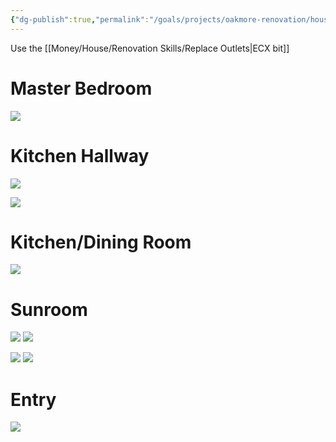 ```yaml
---
{"dg-publish":true,"permalink":"/goals/projects/oakmore-renovation/household/replace-switches/","tags":["oakmore-renovation-task"],"created":"Jan 01, 2024, 3:05 PM"}
---
```



Use the [[Money/House/Renovation Skills/Replace Outlets\|ECX bit]]

# Master Bedroom

![](https://lh3.googleusercontent.com/pw/ABLVV86ZAoDxdIguv4x67hPslC6baq3ViAI5QviiWQhVLAYsF2FFHuaxTC8KRiZBCtxKM-_FezxH0j_Hnstm-aPWSjZi94t_e1WLkESGd91i7BxLh2UQIO28Lx_5qNuvl-O7AsT7WyvTpDKAW0uAq7pb8jQ3ig=w1254-h705-s-no-gm?authuser=0)

# Kitchen Hallway

![](https://lh3.googleusercontent.com/pw/ABLVV86u4FZmSacVat84B1xJ-VKuMaSLnYAggUxN7GIRjQcI2N3tNi-V-I_DmMde6yYbyJPWs2pG842z1OtYkLJRt8EBBJijvCRvG7zfzCyzDLoXmTbDdE5n_4EM7Uv0MqUIVBaBemkOkLkEMf0pQQpW2rHT8A=w1254-h705-s-no-gm?authuser=0)

![](https://lh3.googleusercontent.com/pw/ABLVV85PVwM56CcpPOcsrV6mJsUEBTokKUplmVtCmIjwPGLNkPVa4N_sniGvrMTYPJq8KoVaE1V7f_8YAmFdxh7tPG9coIDFUhh-G3kZly0Ne0z0HTKGha_i5qAXiEo-Nwv_tMZsif-JAuhSg-QDMPa5ca2dLQ=w1254-h705-s-no-gm?authuser=0)
# Kitchen/Dining Room

![](https://lh3.googleusercontent.com/pw/ABLVV86hq9qCpqgjAeu3gWES9zAr9-seunTb3iQ3P6T49pfn_wWEJRWtfzLvPxk9WB3_65953JemZ8za9EhrZu9EhNwqt3gZ-ujlMdBRA_hkaXGkleXwpOvCgr9UDK66q2fKrfu9GQJQQG6MQ4DYSsDCmkA_sg=w1254-h705-s-no-gm?authuser=0)


# Sunroom

![](https://lh3.googleusercontent.com/pw/ABLVV84PACf-Ts7DWJTn2RsU2aG9jP_8i80foSEIKdH5U3nyK5LTpNHZKouEXlgkyHO4NhT5L4QJd_KKP7Hi1TO9RR662xzbm6T88cG1_d_n3inOodlGHgf9snCdrdh2ilA7f3Cx8Z4uox_0hCiI2jT3cyljeA=w1254-h705-s-no-gm?authuser=0)
![](https://lh3.googleusercontent.com/pw/ABLVV85Evgc6fzINOftvKRSmfddX0q63I-Qefqhy7d2Y4L5ZFwnzeEq3XuryY5f_XeTxfN64WlhXq9BDuLI57_NIWTZ4wDQULvWX5vOMBIVrOw8HoMdYPrlkYWVnS1p58dKNTooTfIV9pUxDA_3-RBEPLlZ22Q=w1254-h705-s-no-gm?authuser=0)

![](https://lh3.googleusercontent.com/pw/ABLVV84t13Gmo13J-ldvHsbtht8Q01OnVRUAOSxDZSKNwGU6zFSqnEiJtcP7oqrWOIFcM2_MK7ZqnNDVgGy46dkLIOY80I-IJ8221IO1l-0YK6jYPpaVPS_lOmxAK10mWsTyGgqKs1UVI018fGD9H2RsOyuoqw=w1254-h705-s-no-gm?authuser=0)
![](https://lh3.googleusercontent.com/pw/ABLVV86ZtyEuUQLsJo-9DwHa1ayy_DHwsyTOaFu8agFbkok9CfRaRdwc1LUSrCspn3FcuH_sajgrYxZ1z1ndBeusv2Hr_djRWaK9O-0DvCf6sNsqgfzf1li739xBISRQkZEKIxb7gCZ1oLNr1mdMFN--bMy6Yg=w1254-h705-s-no-gm?authuser=0)

# Entry

![](https://lh3.googleusercontent.com/pw/ABLVV845PYLVNRCXo5ihB9BGjsFxiexevYhzsR8KfRes8JXzzAFo-uaoHSk_isiEblUK9gixqxiZEPispgife2Mt7hKNSjznb2bS6XfKLrKrTc-l74fxZfmqI0vuj_J7l2_rZKn_eY4JBNUa6Z16pxx41oJoUw=w1254-h705-s-no-gm?authuser=1)